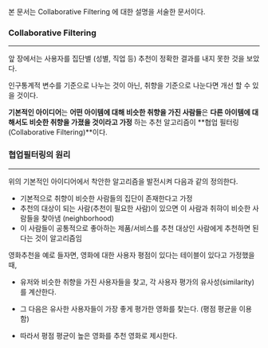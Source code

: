 본 문서는 Collaborative Filtering 에 대한 설명을 서술한 문서이다.



### Collaborative Filtering

---

앞 장에서는 사용자를 집단별 (성별, 직업 등) 추천이 정확한 결과를 내지 못한 것을 보았다.

인구통계적 변수를 기준으로 나누는 것이 아닌, 취향을 기준으로 나눈다면 개선 할 수 있을 것이다.

**기본적인 아이디어**는 **어떤 아이템에 대해 비슷한 취향을 가진 사람들**은 **다른 아이템에 대해서도 비슷한 취향을 가졌을 것이라고 가정** 하는 추천 알고리즘이 **협업 필터링(Collaborative Filtering)**이다.



### 협업필터링의 원리

---

위의 기본적인 아이디어에서 착안한 알고리즘을 발전시켜 다음과 같의 정의한다.



- 기본적으로 취향이 비슷한 사람들의 집단이 존재한다고 가정
- 추천의 대상이 되는 사람(추천이 필요한 사람)이 있으면 이 사람과 취햐이 비슷한 사람들을 찾아냄 (neighborhood)
- 이 사람들이 공통적으로 좋아하는 제품/서비스를 추천 대상인 사람에게 추천하면 된다는 것이 알고리즘임



영화추천을 예로 들자면, 영화에 대한 사용자 평점이 있다는 테이블이 있다고 가정했을 때,

- 유저와 비슷한 취향을 가진 사용자들을 찾고, 각 사용자 평가의 유사성(similarity)를 계산한다.

- 그 다음은 유사한 사용자들이 가장 좋게 평가한 영화를 찾는다. (평점 평균을 이용함)
- 따라서 평점 평균이 높은 영화를 추천 영화로 제시한다.





